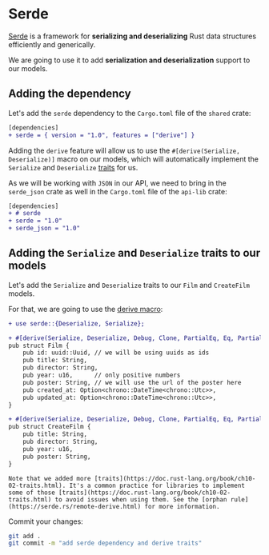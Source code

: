 # Serde

[Serde](https://serde.rs/) is a framework for **serializing and deserializing** Rust data structures efficiently and generically.

We are going to use it to add **serialization and deserialization** support to our models.

## Adding the dependency

Let's add the `serde` dependency to the `Cargo.toml` file of the `shared` crate:

```diff
[dependencies]
+ serde = { version = "1.0", features = ["derive"] }
```

Adding the `derive` feature will allow us to use the `#[derive(Serialize, Deserialize)]` macro on our models, which will automatically implement the `Serialize` and `Deserialize` [traits](https://doc.rust-lang.org/book/ch10-02-traits.html) for us.

As we will be working with `JSON` in our API, we need to bring in the `serde_json` crate as well in the `Cargo.toml` file of the `api-lib` crate:

```diff
[dependencies]
+ # serde
+ serde = "1.0"
+ serde_json = "1.0"
```

## Adding the `Serialize` and `Deserialize` traits to our models

Let's add the `Serialize` and `Deserialize` traits to our `Film` and `CreateFilm` models. 

For that, we are going to use the [derive macro](https://doc.rust-lang.org/rust-by-example/trait/derive.html):

```diff
+ use serde::{Deserialize, Serialize};

+ #[derive(Serialize, Deserialize, Debug, Clone, PartialEq, Eq, PartialOrd, Ord, Default)]
pub struct Film {
    pub id: uuid::Uuid, // we will be using uuids as ids
    pub title: String,
    pub director: String,
    pub year: u16,      // only positive numbers
    pub poster: String, // we will use the url of the poster here
    pub created_at: Option<chrono::DateTime<chrono::Utc>>,
    pub updated_at: Option<chrono::DateTime<chrono::Utc>>,
}

+ #[derive(Serialize, Deserialize, Debug, Clone, PartialEq, Eq, PartialOrd, Ord, Default)]
pub struct CreateFilm {
    pub title: String,
    pub director: String,
    pub year: u16,
    pub poster: String,
}
```

```admonish info
Note that we added more [traits](https://doc.rust-lang.org/book/ch10-02-traits.html). It's a common practice for libraries to implement some of those [traits](https://doc.rust-lang.org/book/ch10-02-traits.html) to avoid issues when using them. See the [orphan rule](https://serde.rs/remote-derive.html) for more information.
```

Commit your changes:

```bash
git add .
git commit -m "add serde dependency and derive traits"
```
